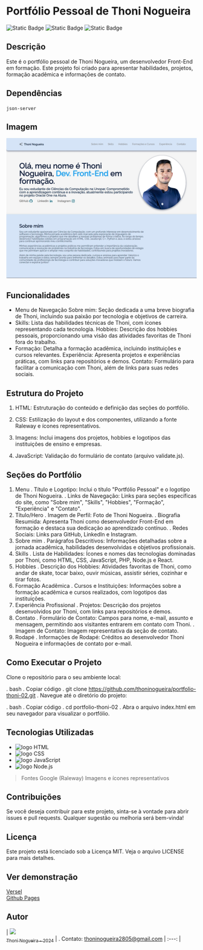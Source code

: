 # Portfólio Pessoal de Thoni Nogueira
![Static Badge](https://img.shields.io/badge/license-MIT-orange) ![Static Badge](https://img.shields.io/badge/dependency-json_server-orange) ![Static Badge](https://img.shields.io/badge/realese_date-May-orange)

## Descrição
Este é o portfólio pessoal de Thoni Nogueira, um desenvolvedor Front-End em formação. Este projeto foi criado para apresentar habilidades, projetos, formação acadêmica e informações de contato.
## Dependências 
`json-server`
## Imagem
![Imagem do Projeto][def]
## Funcionalidades
* Menu de Navegação
Sobre mim: Seção dedicada a uma breve biografia de Thoni, incluindo sua paixão por tecnologia e objetivos de carreira.
* Skills: Lista das habilidades técnicas de Thoni, com ícones representando cada tecnologia.
Hobbies: Descrição dos hobbies pessoais, proporcionando uma visão das atividades favoritas de Thoni fora do trabalho.
* Formação: Detalha a formação acadêmica, incluindo instituições e cursos relevantes.
Experiência: Apresenta projetos e experiências práticas, com links para repositórios e demos.
Contato: Formulário para facilitar a comunicação com Thoni, além de links para suas redes sociais.
  
## Estrutura do Projeto
1. HTML: Estruturação do conteúdo e definição das seções do portfólio.

2. CSS: Estilização do layout e dos componentes, utilizando a fonte Raleway e ícones representativos.

3. Imagens: Inclui imagens dos projetos, hobbies e logotipos das instituições de ensino e empresas.

4. JavaScript: Validação do formulário de contato (arquivo validate.js).

## Seções do Portfólio
1. Menu
. Título e Logotipo: Inclui o título "Portfólio Pessoal" e o logotipo de Thoni Nogueira.
. Links de Navegação: Links para seções específicas do site, como "Sobre mim", "Skills", "Hobbies", "Formação", "Experiência" e "Contato".
2. Título/Hero
. Imagem de Perfil: Foto de Thoni Nogueira.
. Biografia Resumida: Apresenta Thoni como desenvolvedor Front-End em formação e destaca sua dedicação ao aprendizado contínuo.
. Redes Sociais: Links para GitHub, LinkedIn e Instagram.
3. Sobre mim
. Parágrafos Descritivos: Informações detalhadas sobre a jornada acadêmica, habilidades desenvolvidas e objetivos profissionais.
4. Skills
. Lista de Habilidades: Ícones e nomes das tecnologias dominadas por Thoni, como HTML, CSS, JavaScript, PHP, Node.js e React.
5. Hobbies
. Descrição dos Hobbies: Atividades favoritas de Thoni, como andar de skate, tocar baixo, ouvir músicas, assistir séries, cozinhar e tirar fotos.
6. Formação Acadêmica
. Cursos e Instituições: Informações sobre a formação acadêmica e cursos realizados, com logotipos das instituições.
7. Experiência Profissional
. Projetos: Descrição dos projetos desenvolvidos por Thoni, com links para repositórios e demos.
8. Contato
. Formulário de Contato: Campos para nome, e-mail, assunto e mensagem, permitindo aos visitantes entrarem em contato com Thoni.
. Imagem de Contato: Imagem representativa da seção de contato.
9. Rodapé
. Informações de Rodapé: Créditos ao desenvolvedor Thoni Nogueira e informações de contato por e-mail.

## Como Executar o Projeto
Clone o repositório para o seu ambiente local:

. bash
. Copiar código
. git clone https://github.com/thoninogueira/portfolio-thoni-02.git
. Navegue até o diretório do projeto:

. bash
. Copiar código
. cd portfolio-thoni-02
. Abra o arquivo index.html em seu navegador para visualizar o portfólio.

## Tecnologias Utilizadas
* <img src="https://img.shields.io/badge/HTML5-E34F26?style=for-the-badge&logo=html5&logoColor=white" alt="logo HTML">
* <img src="https://img.shields.io/badge/CSS3-1572B6?style=for-the-badge&logo=css3&logoColor=white" alt="logo CSS">
* <img src="https://img.shields.io/badge/JavaScript-323330?style=for-the-badge&logo=javascript&logoColor=F7DF1E" alt="logo JavaScript">
* <img src="https://img.shields.io/badge/Node.js-43853D?style=for-the-badge&logo=node.js&logoColor=white" alt="logo Node.js">

> Fontes Google (Raleway)
> Imagens e ícones representativos

## Contribuições
Se você deseja contribuir para este projeto, sinta-se à vontade para abrir issues e pull requests. Qualquer sugestão ou melhoria será bem-vinda!

## Licença
Este projeto está licenciado sob a Licença MIT. Veja o arquivo LICENSE para mais detalhes.

## Ver demonstração
[Versel](https://challenge-one-alurageek-main.vercel.app/)<br>
[Github Pages](https://thoninogueira.github.io/portfolio-02-main/)<br>


## Autor
| [<img loading="lazy" src="https://avatars.githubusercontent.com/u/154802638?s=400&u=11fcb6503047b8538cf2bd2071b739954f484fe1&v=4" width=115><br><sub text-decoration="none">Thoni Nogueira - 2024</sub>](https://github.com/thoninogueira) |
. Contato: thoninogueira2805@gmail.com
| :---: |



[def]: /portfolio-main/assets/captura_de_tela_portfolio.jpeg